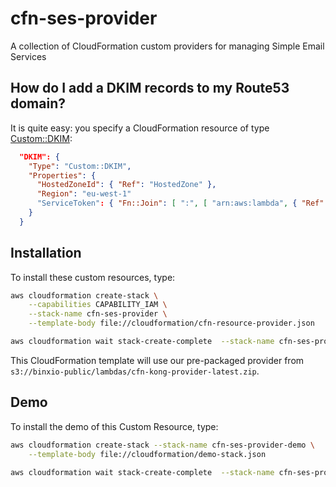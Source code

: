 # cfn-ses-provider
A collection of CloudFormation custom providers for managing Simple Email Services

## How do I add a DKIM records to my Route53 domain?
It is quite easy: you specify a CloudFormation resource of type [Custom::DKIM](docs/KongAPI.md):

```json
  "DKIM": {
    "Type": "Custom::DKIM",
    "Properties": {
      "HostedZoneId": { "Ref": "HostedZone" },
      "Region": "eu-west-1"
      "ServiceToken": { "Fn::Join": [ ":", [ "arn:aws:lambda", { "Ref": "AWS::Region" }, { "Ref": "AWS::AccountId" }, "function:binxio-cfn-kong-provider" ]]}
    }
  }
```


## Installation
To install these custom resources, type:

```sh
aws cloudformation create-stack \
	--capabilities CAPABILITY_IAM \
	--stack-name cfn-ses-provider \
	--template-body file://cloudformation/cfn-resource-provider.json 

aws cloudformation wait stack-create-complete  --stack-name cfn-ses-provider 
```

This CloudFormation template will use our pre-packaged provider from `s3://binxio-public/lambdas/cfn-kong-provider-latest.zip`.


## Demo
To install the demo of this Custom Resource, type:

```sh
aws cloudformation create-stack --stack-name cfn-ses-provider-demo \
	--template-body file://cloudformation/demo-stack.json

aws cloudformation wait stack-create-complete  --stack-name cfn-ses-provider-demo
```
